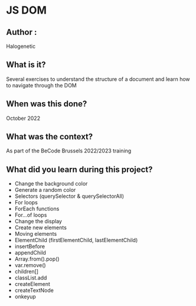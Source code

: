 # JS DOM

## Author :
Halogenetic

## What is it?
Several exercises to understand the structure of a document and learn how to navigate through the DOM

## When was this done?
October 2022

## What was the context?
As part of the BeCode Brussels 2022/2023 training

## What did you learn during this project?
- Change the background color
- Generate a random color
- Selectors (querySelector & querySelectorAll)
- For loops
- ForEach functions
- For...of loops
- Change the display
- Create new elements
- Moving elements
- ElementChild (firstElementChild, lastElementChild)
- insertBefore
- appendChild
- Array.from().pop()
- var.remove()
- children[]
- classList.add
- createElement
- createTextNode
- onkeyup

